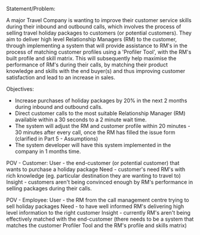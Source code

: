 Statement/Problem:

A major Travel Company is wanting to improve their customer service skills during their inbound and outbound calls, which involves the process of selling travel holiday packages to customers (or potential customers). They aim to deliver high level Relationship Managers (RM) to the customer, through implementing a system that will provide assistance to RM's in the process of matching customer profiles using a 'Profiler Tool', with the RM's built profile and skill matrix. This will subsequently help maximise the performance of RM's during their calls, by matching their product knowledge and skills with the end buyer(s) and thus improving customer satisfaction and lead to an increase in sales. 


Objectives:

- Increase purchases of holiday packages by 20% in the next 2 months during inbound and outbound calls. 
- Direct customer calls to the most suitable Relationship Manager (RM) available within a 30 seconds to a 2 minute wait time. 
- The system will adjust the RM and customer profile within 20 minutes - 30 minutes after every call, once the RM has filled the issue form (clarified in Part 5 - Assumptions) 
- The system developer will have this system implemented in the company in 1 months time. 


POV - Customer:
User - the end-customer (or potential customer) that wants to purchase a holiday package 
Need -  customer's need RM's with rich knowledge (eg. particular destination they are wanting to travel to) 
Insight - customers aren't being convinced enough by RM's performance in selling packages during their calls. 

POV - Employee: 
User - the RM from the call management centre trying to sell holiday packages 
Need - to have well informed RM's delivering high level information to the right customer
Insight - currently RM's aren't being effectively matched with the end-customer (there needs to be a system that matches the customer Profiler Tool and the RM's profile and skills matrix)


